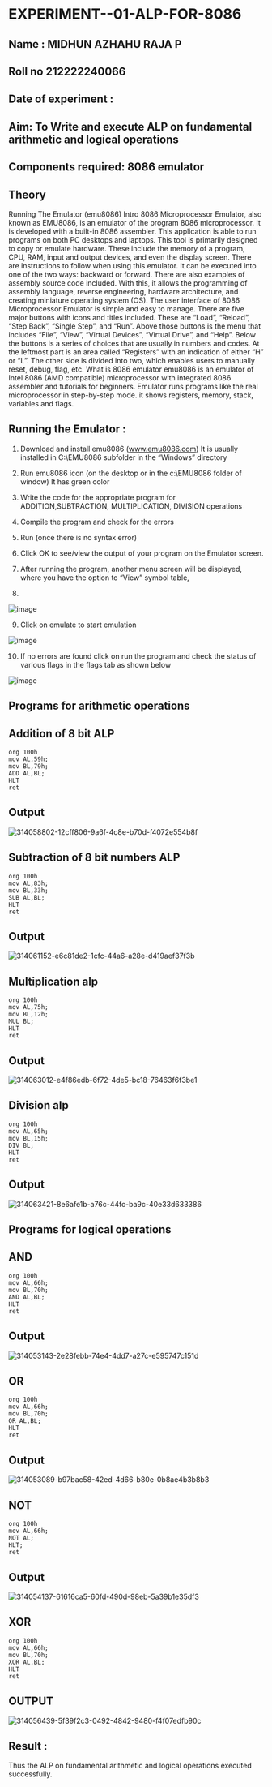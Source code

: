 # EXPERIMENT--01-ALP-FOR-8086

## Name : MIDHUN AZHAHU RAJA P

## Roll no 212222240066


## Date of experiment :





## Aim: To Write and execute ALP on fundamental arithmetic and logical operations

## Components required: 8086  emulator 

## Theory 
Running The Emulator (emu8086) Intro 8086 Microprocessor Emulator, also known as EMU8086, is an emulator of the program 8086 microprocessor. It is developed with a built-in 8086 assembler. This application is able to run programs on both PC desktops and laptops. This tool is primarily designed to copy or emulate hardware. These include the memory of a program, CPU, RAM, input and output devices, and even the display screen. There are instructions to follow when using this emulator. It can be executed into one of the two ways: backward or forward. There are also examples of assembly source code included. With this, it allows the programming of assembly language, reverse engineering, hardware architecture, and creating miniature operating system (OS). The user interface of 8086 Microprocessor Emulator is simple and easy to manage. There are five major buttons with icons and titles included. These are “Load”, “Reload”, “Step Back”, “Single Step”, and “Run”. Above those buttons is the menu that includes “File”, “View”, “Virtual Devices”, “Virtual Drive”, and “Help”. Below the buttons is a series of choices that are usually in numbers and codes. At the leftmost part is an area called “Registers” with an indication of either “H” or “L”. The other side is divided into two, which enables users to manually reset, debug, flag, etc. What is 8086 emulator emu8086 is an emulator of Intel 8086 (AMD compatible) microprocessor with integrated 8086 assembler and tutorials for beginners. Emulator runs programs like the real microprocessor in step-by-step mode. it shows registers, memory, stack, variables and flags.


 ## Running the Emulator :
 
1.	Download and install emu8086 (www.emu8086.com) It is usually installed in C:\EMU8086 subfolder in the “Windows” directory
 
2.  Run  emu8086 icon (on the desktop or in the c:\EMU8086 folder of window) It has green color 
 
 
3. Write the code for the appropriate program for ADDITION,SUBTRACTION, MULTIPLICATION,  DIVISION operations 

4.	 Compile the program and check for the errors
   
5.	Run (once there is no syntax error) 

6.	Click OK to see/view the output of your program on the Emulator screen. 


7.	After running the program, another menu screen will be displayed, where you have the option to “View” symbol table,
   
8.	 


![image](https://user-images.githubusercontent.com/36288975/189273263-d65baae9-4b8f-4723-afb3-c0ffa4052b04.png)











9.	Click on emulate to start emulation 








![image](https://user-images.githubusercontent.com/36288975/189273273-9bb36ec1-e2e8-4892-8d35-37707332bfdc.png)








10.	If no errors are found click on run the program and check the status of various flags in the flags tab as shown below 






![image](https://user-images.githubusercontent.com/36288975/189273277-113a2a33-4a40-4ff8-95a5-ecd3a1f504fe.png)







## Programs for arithmetic  operations

## Addition  of 8 bit ALP 

```
org 100h
mov AL,59h;
mov BL,79h;
ADD AL,BL;
HLT
ret
```



## Output  

![314058802-12cff806-9a6f-4c8e-b70d-f4072e554b8f](https://github.com/MUKESHPARTHASARATHY/EXPERIMENT--01-ALP-FOR-8086/assets/119393818/1f724cb6-9f36-4ce4-af80-396852c49946)

 
## Subtraction   of 8 bit numbers  ALP 

```
org 100h
mov AL,83h;
mov BL,33h;
SUB AL,BL;
HLT
ret
```
 
## Output  

![314061152-e6c81de2-1cfc-44a6-a28e-d419aef37f3b](https://github.com/MUKESHPARTHASARATHY/EXPERIMENT--01-ALP-FOR-8086/assets/119393818/0e03a2ff-a297-4848-a4da-044cd8481ff4)

## Multiplication alp 

```
org 100h
mov AL,75h;
mov BL,12h;
MUL BL;
HLT
ret
```

 ## Output 
 
![314063012-e4f86edb-6f72-4de5-bc18-76463f6f3be1](https://github.com/MUKESHPARTHASARATHY/EXPERIMENT--01-ALP-FOR-8086/assets/119393818/652164b9-15c4-4c4d-adcd-a1b72865719c)



## Division alp 

```
org 100h
mov AL,65h;
mov BL,15h;
DIV BL;
HLT
ret
```

## Output  

![314063421-8e6afe1b-a76c-44fc-ba9c-40e33d633386](https://github.com/MUKESHPARTHASARATHY/EXPERIMENT--01-ALP-FOR-8086/assets/119393818/7acbfec9-c014-4589-86fd-a93c6f20c468)


## Programs for logical operations

## AND

```
org 100h
mov AL,66h;
mov BL,70h;
AND AL,BL;
HLT
ret
```

## Output

![314053143-2e28febb-74e4-4dd7-a27c-e595747c151d](https://github.com/MUKESHPARTHASARATHY/EXPERIMENT--01-ALP-FOR-8086/assets/119393818/fb7594e3-473d-4650-b5f3-34fdedca542d)

## OR

```
org 100h
mov AL,66h;
mov BL,70h;
OR AL,BL;
HLT
ret
```
## Output

![314053089-b97bac58-42ed-4d66-b80e-0b8ae4b3b8b3](https://github.com/MUKESHPARTHASARATHY/EXPERIMENT--01-ALP-FOR-8086/assets/119393818/abd27335-f1d1-4cc5-8c06-8dfa34ce292c)

## NOT

```
org 100h
mov AL,66h;
NOT AL;
HLT;
ret
```

## Output

![314054137-61616ca5-60fd-490d-98eb-5a39b1e35df3](https://github.com/MUKESHPARTHASARATHY/EXPERIMENT--01-ALP-FOR-8086/assets/119393818/6222138d-e70f-4f34-b1e3-587af6648088)


## XOR

```
org 100h
mov AL,66h;
mov BL,70h;
XOR AL,BL;
HLT
ret
```

## OUTPUT

![314056439-5f39f2c3-0492-4842-9480-f4f07edfb90c](https://github.com/MUKESHPARTHASARATHY/EXPERIMENT--01-ALP-FOR-8086/assets/119393818/aff27c0d-df70-4e12-b902-d02744e12c86)


## Result :

Thus the ALP on fundamental arithmetic and logical operations executed successfully.
 








